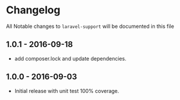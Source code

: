 # Changelog

All Notable changes to `laravel-support` will be documented in this file

## 1.0.1 - 2016-09-18

- add composer.lock and update dependencies.

## 1.0.0 - 2016-09-03

- Initial release with unit test 100% coverage.
